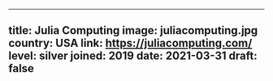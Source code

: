 ---
title: Julia Computing
image: juliacomputing.jpg
country: USA
link: https://juliacomputing.com/
level: silver
joined: 2019
date: 2021-03-31
draft: false
----
